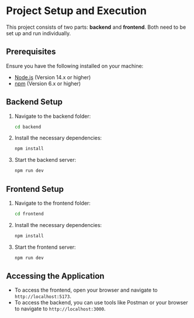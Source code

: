 # Project Setup and Execution

This project consists of two parts: **backend** and **frontend**. Both need to be set up and run individually.

## Prerequisites

Ensure you have the following installed on your machine:
- [Node.js](https://nodejs.org/) (Version 14.x or higher)
- [npm](https://www.npmjs.com/) (Version 6.x or higher)

## Backend Setup

1. Navigate to the backend folder:
    ```bash
    cd backend
    ```

2. Install the necessary dependencies:
    ```bash
    npm install
    ```

3. Start the backend server:
    ```bash
    npm run dev
    ```

## Frontend Setup

1. Navigate to the frontend folder:
    ```bash
    cd frontend
    ```

2. Install the necessary dependencies:
    ```bash
    npm install
    ```

3. Start the frontend server:
    ```bash
    npm run dev
    ```

## Accessing the Application

- To access the frontend, open your browser and navigate to `http://localhost:5173`.
- To access the backend, you can use tools like Postman or your browser to navigate to `http://localhost:3000`.